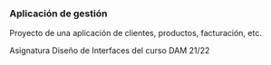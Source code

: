 ### Aplicación de gestión
Proyecto de una aplicación de clientes, productos, facturación, etc.

Asignatura Diseño de Interfaces del curso DAM 21/22
